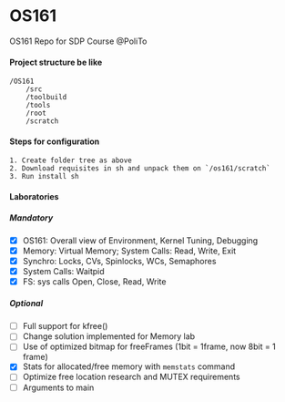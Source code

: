 # OS161
OS161 Repo for SDP Course @PoliTo

#### Project structure be like 

    /OS161
        /src
        /toolbuild
        /tools
        /root
        /scratch
 
#### Steps for configuration

    1. Create folder tree as above
    2. Download requisites in sh and unpack them on `/os161/scratch`
    3. Run install sh
    
#### Laboratories

##### Mandatory

- [x] OS161: Overall view of Environment, Kernel Tuning, Debugging
- [x] Memory: Virtual Memory; System Calls: Read, Write, Exit
- [x] Synchro: Locks, CVs, Spinlocks, WCs, Semaphores
- [x] System Calls: Waitpid
- [x] FS: sys calls Open, Close, Read, Write
    
##### Optional

- [ ] Full support for kfree()
- [ ] Change solution implemented for Memory lab
- [ ] Use of optimized bitmap for freeFrames (1bit = 1frame, now 8bit = 1 frame)
- [x] Stats for allocated/free memory with `memstats` command
- [ ] Optimize free location research and MUTEX requirements
- [ ] Arguments to main